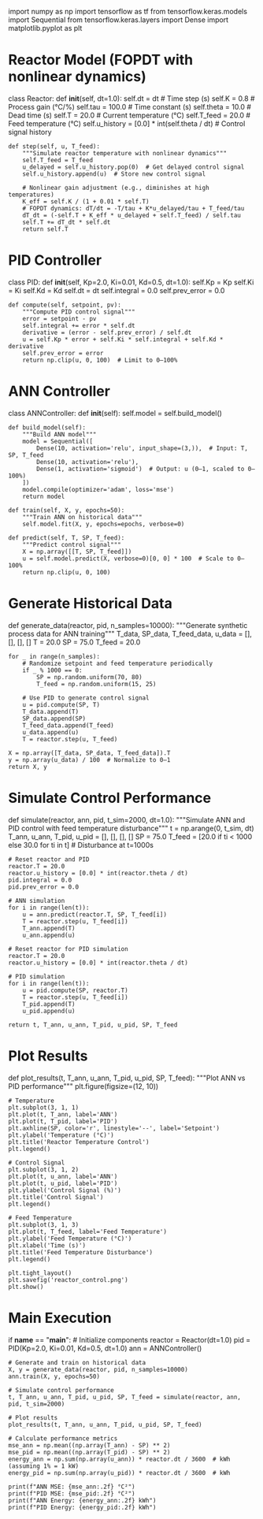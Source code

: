 import numpy as np
import tensorflow as tf
from tensorflow.keras.models import Sequential
from tensorflow.keras.layers import Dense
import matplotlib.pyplot as plt

# Reactor Model (FOPDT with nonlinear dynamics)
class Reactor:
    def __init__(self, dt=1.0):
        self.dt = dt  # Time step (s)
        self.K = 0.8  # Process gain (°C/%)
        self.tau = 100.0  # Time constant (s)
        self.theta = 10.0  # Dead time (s)
        self.T = 20.0  # Current temperature (°C)
        self.T_feed = 20.0  # Feed temperature (°C)
        self.u_history = [0.0] * int(self.theta / dt)  # Control signal history

    def step(self, u, T_feed):
        """Simulate reactor temperature with nonlinear dynamics"""
        self.T_feed = T_feed
        u_delayed = self.u_history.pop(0)  # Get delayed control signal
        self.u_history.append(u)  # Store new control signal

        # Nonlinear gain adjustment (e.g., diminishes at high temperatures)
        K_eff = self.K / (1 + 0.01 * self.T)
        # FOPDT dynamics: dT/dt = -T/tau + K*u_delayed/tau + T_feed/tau
        dT_dt = (-self.T + K_eff * u_delayed + self.T_feed) / self.tau
        self.T += dT_dt * self.dt
        return self.T

# PID Controller
class PID:
    def __init__(self, Kp=2.0, Ki=0.01, Kd=0.5, dt=1.0):
        self.Kp = Kp
        self.Ki = Ki
        self.Kd = Kd
        self.dt = dt
        self.integral = 0.0
        self.prev_error = 0.0

    def compute(self, setpoint, pv):
        """Compute PID control signal"""
        error = setpoint - pv
        self.integral += error * self.dt
        derivative = (error - self.prev_error) / self.dt
        u = self.Kp * error + self.Ki * self.integral + self.Kd * derivative
        self.prev_error = error
        return np.clip(u, 0, 100)  # Limit to 0–100%

# ANN Controller
class ANNController:
    def __init__(self):
        self.model = self.build_model()
    
    def build_model(self):
        """Build ANN model"""
        model = Sequential([
            Dense(10, activation='relu', input_shape=(3,)),  # Input: T, SP, T_feed
            Dense(10, activation='relu'),
            Dense(1, activation='sigmoid')  # Output: u (0–1, scaled to 0–100%)
        ])
        model.compile(optimizer='adam', loss='mse')
        return model

    def train(self, X, y, epochs=50):
        """Train ANN on historical data"""
        self.model.fit(X, y, epochs=epochs, verbose=0)

    def predict(self, T, SP, T_feed):
        """Predict control signal"""
        X = np.array([[T, SP, T_feed]])
        u = self.model.predict(X, verbose=0)[0, 0] * 100  # Scale to 0–100%
        return np.clip(u, 0, 100)

# Generate Historical Data
def generate_data(reactor, pid, n_samples=10000):
    """Generate synthetic process data for ANN training"""
    T_data, SP_data, T_feed_data, u_data = [], [], [], []
    T = 20.0
    SP = 75.0
    T_feed = 20.0

    for _ in range(n_samples):
        # Randomize setpoint and feed temperature periodically
        if _ % 1000 == 0:
            SP = np.random.uniform(70, 80)
            T_feed = np.random.uniform(15, 25)
        
        # Use PID to generate control signal
        u = pid.compute(SP, T)
        T_data.append(T)
        SP_data.append(SP)
        T_feed_data.append(T_feed)
        u_data.append(u)
        T = reactor.step(u, T_feed)

    X = np.array([T_data, SP_data, T_feed_data]).T
    y = np.array(u_data) / 100  # Normalize to 0–1
    return X, y

# Simulate Control Performance
def simulate(reactor, ann, pid, t_sim=2000, dt=1.0):
    """Simulate ANN and PID control with feed temperature disturbance"""
    t = np.arange(0, t_sim, dt)
    T_ann, u_ann, T_pid, u_pid = [], [], [], []
    SP = 75.0
    T_feed = [20.0 if ti < 1000 else 30.0 for ti in t]  # Disturbance at t=1000s
    
    # Reset reactor and PID
    reactor.T = 20.0
    reactor.u_history = [0.0] * int(reactor.theta / dt)
    pid.integral = 0.0
    pid.prev_error = 0.0
    
    # ANN simulation
    for i in range(len(t)):
        u = ann.predict(reactor.T, SP, T_feed[i])
        T = reactor.step(u, T_feed[i])
        T_ann.append(T)
        u_ann.append(u)
    
    # Reset reactor for PID simulation
    reactor.T = 20.0
    reactor.u_history = [0.0] * int(reactor.theta / dt)
    
    # PID simulation
    for i in range(len(t)):
        u = pid.compute(SP, reactor.T)
        T = reactor.step(u, T_feed[i])
        T_pid.append(T)
        u_pid.append(u)
    
    return t, T_ann, u_ann, T_pid, u_pid, SP, T_feed

# Plot Results
def plot_results(t, T_ann, u_ann, T_pid, u_pid, SP, T_feed):
    """Plot ANN vs PID performance"""
    plt.figure(figsize=(12, 10))
    
    # Temperature
    plt.subplot(3, 1, 1)
    plt.plot(t, T_ann, label='ANN')
    plt.plot(t, T_pid, label='PID')
    plt.axhline(SP, color='r', linestyle='--', label='Setpoint')
    plt.ylabel('Temperature (°C)')
    plt.title('Reactor Temperature Control')
    plt.legend()
    
    # Control Signal
    plt.subplot(3, 1, 2)
    plt.plot(t, u_ann, label='ANN')
    plt.plot(t, u_pid, label='PID')
    plt.ylabel('Control Signal (%)')
    plt.title('Control Signal')
    plt.legend()
    
    # Feed Temperature
    plt.subplot(3, 1, 3)
    plt.plot(t, T_feed, label='Feed Temperature')
    plt.ylabel('Feed Temperature (°C)')
    plt.xlabel('Time (s)')
    plt.title('Feed Temperature Disturbance')
    plt.legend()
    
    plt.tight_layout()
    plt.savefig('reactor_control.png')
    plt.show()

# Main Execution
if __name__ == "__main__":
    # Initialize components
    reactor = Reactor(dt=1.0)
    pid = PID(Kp=2.0, Ki=0.01, Kd=0.5, dt=1.0)
    ann = ANNController()
    
    # Generate and train on historical data
    X, y = generate_data(reactor, pid, n_samples=10000)
    ann.train(X, y, epochs=50)
    
    # Simulate control performance
    t, T_ann, u_ann, T_pid, u_pid, SP, T_feed = simulate(reactor, ann, pid, t_sim=2000)
    
    # Plot results
    plot_results(t, T_ann, u_ann, T_pid, u_pid, SP, T_feed)
    
    # Calculate performance metrics
    mse_ann = np.mean((np.array(T_ann) - SP) ** 2)
    mse_pid = np.mean((np.array(T_pid) - SP) ** 2)
    energy_ann = np.sum(np.array(u_ann)) * reactor.dt / 3600  # kWh (assuming 1% = 1 kW)
    energy_pid = np.sum(np.array(u_pid)) * reactor.dt / 3600  # kWh
    
    print(f"ANN MSE: {mse_ann:.2f} °C²")
    print(f"PID MSE: {mse_pid:.2f} °C²")
    print(f"ANN Energy: {energy_ann:.2f} kWh")
    print(f"PID Energy: {energy_pid:.2f} kWh")
